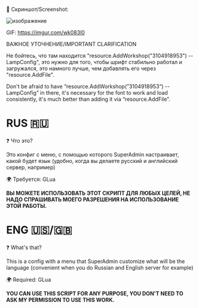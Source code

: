 📸 Скриншот/Screenshot:

![изображение](https://github.com/nightlight1337/LampConfig/assets/141338158/0c5a0981-59ff-4ada-a701-0c3b09284155)

GIF: https://imgur.com/wk083l0

ВАЖНОЕ УТОЧНЕНИЕ/IMPORTANT CLARIFICATION

Не бойтесь, что там находится "resource.AddWorkshop("3104918953") -- LampConfig", это нужно для того, чтобы шрифт стабильно работал и загружался, это намного лучше, чем добавлять его через "resource.AddFile".

Don't be afraid to have “resource.AddWorkshop(”3104918953“) -- LampConfig” in there, it's necessary for the font to work and load consistently, it's much better than adding it via “resource.AddFile”.

RUS 🇷🇺
=
❓ Что это?

Это конфиг с меню, с помощью которого SuperAdmin настраивает, какой будет язык (удобно, когда вы делаете русский и английский сервер, например)


🌍 Требуется:
GLua

**ВЫ МОЖЕТЕ ИСПОЛЬЗОВАТЬ ЭТОТ СКРИПТ ДЛЯ ЛЮБЫХ ЦЕЛЕЙ, НЕ НАДО СПРАШИВАТЬ МОЕГО РАЗРЕШЕНИЯ НА ИСПОЛЬЗОВАНИЕ ЭТОЙ РАБОТЫ.**


ENG 🇺🇸/🇬🇧
=
❓ What's that?

This is a config with a menu that SuperAdmin customize what will be the language (convenient when you do Russian and English server for example)


🌍 Required:
GLua

**YOU CAN USE THIS SCRIPT FOR ANY PURPOSE, YOU DON'T NEED TO ASK MY PERMISSION TO USE THIS WORK.**
